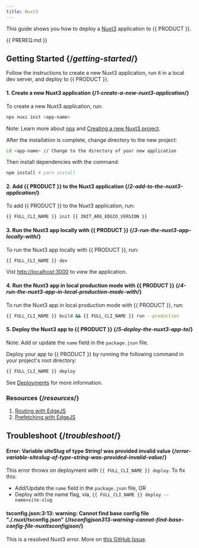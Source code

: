 ```yaml
---
title: Nuxt3
---
```


This guide shows you how to deploy a [Nuxt3](https://v3.nuxtjs.org) application to {{ PRODUCT }}.

<!-- 
<Video src="https://www.youtube.com/watch?v=Rliu4WTJ6SI" />

## Example {/*example*/}

<ExampleButtons
  title="Nuxt3"
  siteUrl="https://edgio-community-examples-nuxt3-live.layer0-limelight.link/"
  repoUrl="https://github.com/edgio-docs/edgio-nuxt3-example" 
  deployFromRepo />

## Connector {/*connector*/}

This framework has a connector developed for {{ PRODUCT }}. See [Connectors](/guides/sites_frameworks/connectors) for more information.

<ButtonLink variant="stroke" type="code" withIcon={true} href="https://github.com/edgio-docs/edgio-connectors/tree/main/edgio-nuxt-nitro-connector">
  View the Connector Code
</ButtonLink> -->

{{ PREREQ.md }}

## Getting Started {/*getting-started*/}

Follow the instructions to create a new Nuxt3 application, run it in a local dev server, and deploy to {{ PRODUCT }}.

#### 1. Create a new Nuxt3 application {/*1-create-a-new-nuxt3-application*/}

To create a new Nuxt3 application, run:

```bash
npx nuxi init <app-name>
```

Note: Learn more about [npx](https://nodejs.dev/learn/the-npx-nodejs-package-runner) and [Creating a new Nuxt3 project](https://v3.nuxtjs.org/getting-started/installation#new-project).

After the installation is complete, change directory to the new project:

```bash
cd <app-name> // Change to the directory of your new application
```

Then install dependencies with the command:

```bash
npm install # yarn install
```

#### 2. Add {{ PRODUCT }} to the Nuxt3 application {/*2-add-to-the-nuxt3-application*/}

To add {{ PRODUCT }} to the Nuxt3 application, run:

```bash
{{ FULL_CLI_NAME }} init {{ INIT_ARG_EDGIO_VERSION }}
```

#### 3. Run the Nuxt3 app locally with {{ PRODUCT }} {/*3-run-the-nuxt3-app-locally-with*/}

To run the Nuxt3 app locally with {{ PRODUCT }}, run:

```bash
{{ FULL_CLI_NAME }} dev
```

Vist [http://localhost:3000](http://localhost:3000) to view the application.

#### 4. Run the Nuxt3 app in local production mode with {{ PRODUCT }} {/*4-run-the-nuxt3-app-in-local-production-mode-with*/}

To run the Nuxt3 app in local production mode with {{ PRODUCT }}, run:

```bash
{{ FULL_CLI_NAME }} build && {{ FULL_CLI_NAME }} run --production
```

#### 5. Deploy the Nuxt3 app to {{ PRODUCT }} {/*5-deploy-the-nuxt3-app-to*/}

Note: Add or update the `name` field in the `package.json` file.

Deploy your app to {{ PRODUCT }} by running the following command in your project's root directory:

```bash
{{ FULL_CLI_NAME }} deploy
```

See [Deployments](/guides/basics/deployments) for more information.

### Resources {/*resources*/}
1. [Routing with EdgeJS](/guides/performance/cdn_as_code)
2. [Prefetching with EdgeJS](/guides/performance/prefetching)

## Troubleshoot {/*troubleshoot*/}

#### Error: Variable siteSlug of type String! was provided invalid value {/*error-variable-siteslug-of-type-string-was-provided-invalid-value*/}

This error throws on deployment with `{{ FULL_CLI_NAME }} deploy`. To fix this:
- Add/Update the `name` field in the `package.json` file, OR
- Deploy with the name flag, via, `{{ FULL_CLI_NAME }} deploy --name=site-slug`

#### tsconfig.json:3:13: warning: Cannot find base config file "./.nuxt/tsconfig.json" {/*tsconfigjson313-warning-cannot-find-base-config-file-nuxttsconfigjson*/}

This is a resolved Nuxt3 error. More on [this GitHub Issue](https://github.com/nuxt/framework/issues/1912).
